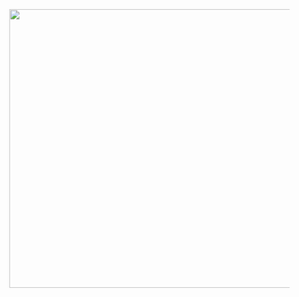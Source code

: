 
<div  align="center" height="500" width="100%">
 <img  align="center" height="500" width="800"src="https://media.canva.com/1/image-resize/1/550_362_100_PNG_F/czM6Ly9tZWRpYS1wcml2YXRlLmNhbnZhLmNvbS9ad1E2MC9NQUZ1UFpad1E2MC8xL3AucG5n?osig=AAAAAAAAAAAAAAAAAAAAAGBR3ca7DiKfGmwrzmM0uBmY7swkp1YV4qA0Ml3_D-Xy&exp=1694538807&x-canva-quality=thumbnail_large&csig=AAAAAAAAAAAAAAAAAAAAAB-lmucbxEXln82cA0LeQxZ1HUj3pnsoT0NUMXZXgfCX">  
</div>
